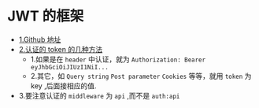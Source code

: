 # JWT 的框架

* [1.Github 地址](https://github.com/tymondesigns/jwt-auth)
* [2.认证的 token 的几种方法](http://jwt-auth.readthedocs.io/en/develop/quick-start/#authenticated-requests)
    * 1.如果是在 `header` 中认证，就为 `Authorization: Bearer eyJhbGciOiJIUzI1NiI...`
    * 2.其它，如 `Query string` `Post parameter` `Cookies` 等等，就用  `token` 为 key ,后面接相应的值.
* 3.要注意认证的 `middleware` 为 `api` ,而不是 `auth:api`
